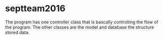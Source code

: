 # septteam2016

The program has one controller class that is bascally controlling the flow of the program. The other classes are the model and database the structure stored data.
